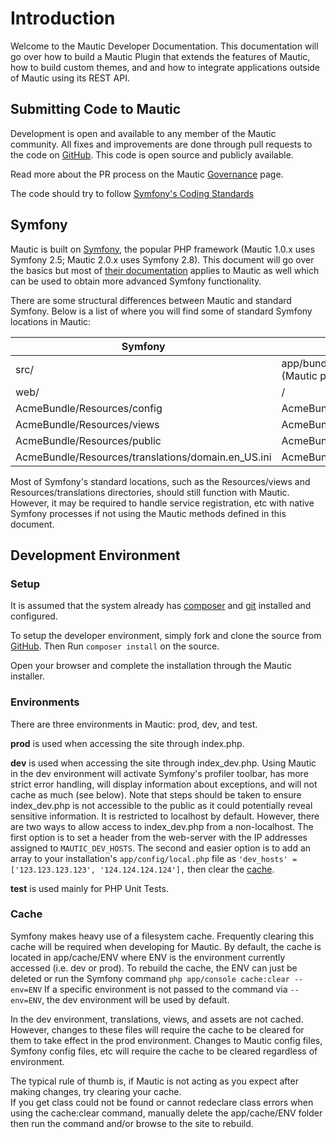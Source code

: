 # Introduction

Welcome to the Mautic Developer Documentation. This documentation will go over how to build a Mautic Plugin that extends the features of Mautic, how to build custom themes, and and how to integrate applications outside of Mautic using its REST API. 

## Submitting Code to Mautic

Development is open and available to any member of the Mautic community. All fixes and improvements are done through pull requests to the code on [GitHub](https://github.com/mautic/mautic). This code is open source and publicly available. 

Read more about the PR process on the Mautic [Governance](https://www.mautic.org/about/governance) page.

The code should try to follow [Symfony's Coding Standards](http://symfony.com/doc/current/contributing/code/standards.html)

## Symfony

Mautic is built on [Symfony](http://symfony.com), the popular PHP framework (Mautic 1.0.x uses Symfony 2.5; Mautic 2.0.x uses Symfony 2.8). This document will go over the basics but most of [their documentation](http://symfony.com/doc/2.8/book/index.html) applies to Mautic as well which can be used to obtain more advanced Symfony functionality.
  
There are some structural differences between Mautic and standard Symfony. Below is a list of where you will find some of standard Symfony locations in Mautic:
 
 Symfony | Mautic
 ------- | -------
 src/ | app/bundles (Mautic core) or plugins/ (Mautic plugins)
 web/ | /
 AcmeBundle/Resources/config | AcmeBundle/Config
 AcmeBundle/Resources/views | AcmeBundle/Views
 AcmeBundle/Resources/public | AcmeBundle/Assets
 AcmeBundle/Resources/translations/domain.en_US.ini | AcmeBundle/Translations/en_US/domain.ini
 
 Most of Symfony's standard locations, such as the Resources/views and Resources/translations directories, should still function with Mautic. However, it may be required to handle service registration, etc with native Symfony processes if not using the Mautic methods defined in this document. 
 
## Development Environment

### Setup
It is assumed that the system already has [composer](https://getcomposer.org) and [git](http://git-scm.com) installed and configured.

To setup the developer environment, simply fork and clone the source from [GitHub](https://github.com/mautic/mautic). Then Run `composer install` on the source. 

Open your browser and complete the installation through the Mautic installer.

### Environments

There are three environments in Mautic: prod, dev, and test.

**prod** is used when accessing the site through index.php.

**dev** is used when accessing the site through index_dev.php. Using Mautic in the dev environment will activate Symfony's profiler toolbar, has more strict error handling, will display information about exceptions, and will not cache as much (see below). Note that steps should be taken to ensure index_dev.php is not accessible to the public as it could potentially reveal sensitive information. It is restricted to localhost by default. However, there are two ways to allow access to index_dev.php from a non-localhost. The first option is to set a header from the web-server with the IP addresses assigned to `MAUTIC_DEV_HOSTS`. The second and easier option is to add an array to your installation's `app/config/local.php` file as `'dev_hosts' = ['123.123.123.123', '124.124.124.124'],` then clear the [cache](#cache).

**test** is used mainly for PHP Unit Tests.

### Cache

Symfony makes heavy use of a filesystem cache. Frequently clearing this cache will be required when developing for Mautic. By default, the cache is located in app/cache/ENV where ENV is the environment currently accessed (i.e. dev or prod). To rebuild the cache, the ENV can just be deleted or run the Symfony command `php app/console cache:clear --env=ENV` If a specific environment is not passed to the command via `--env=ENV`, the dev environment will be used by default.
 
 In the dev environment, translations, views, and assets are not cached. However, changes to these files will require the cache to be cleared for them to take effect in the prod environment. Changes to Mautic config files, Symfony config files, etc will require the cache to be cleared regardless of environment.
 
 <aside class="notice">
 The typical rule of thumb is, if Mautic is not acting as you expect after making changes, try clearing your cache.
 </aside>
 
 <aside class="warning">
 If you get class could not be found or cannot redeclare class errors when using the cache:clear command, manually delete the app/cache/ENV folder then run the command and/or browse to the site to rebuild.
 </aside>
 